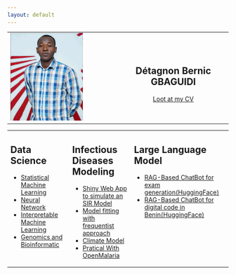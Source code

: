 ```yaml
---
layout: default
---
```

<table style="width:100%; border: none;">
  <tr>
    <td style="width: 50%; vertical-align: top;">
      <img src="picAIMS.png" alt="image" height="200" > 
      <!-- <p>This content is on the left side.</p>-->
    </td>
    <td style="width: 50%; vertical-align: middle; text-align: center;">
      <h2>Détagnon Bernic GBAGUIDI</h2>
      <a href="https://drive.google.com/file/d/1bibd5lA8wqe9od7XY4CWxa3caT_g-IYa/view?usp=sharing" target="_blank">Loot at my CV</a>
    </td>
  </tr>
</table>

<!--  comment   -->
<table style="width:100%; border: none;">
  <tr>
    <td style="width: 25%; vertical-align: top;">
      <h2>Data Science</h2>
      <ul>
     <li> <a href="https://github.com/Detagnon2000/Machine-Learning/tree/main/SML" target="_blank">Statistical Machine Learning</a></li>
     <li> <a href="https://github.com/Detagnon2000/Machine-Learning/tree/main/Neural%20Network" target="_blank">Neural Network</a></li>
     <li> <a href="https://github.com/Detagnon2000/Machine-Learning/tree/main/Interpretable%20Machine%20Learning" target="_blank">Interpretable Machine Learning </a></li>
        <li> <a href="https://github.com/Detagnon2000/Genomics-and-Bioinformatic" target="_blank">Genomics and Bioinformatic</a></li>
      </ul>
      <!--<p>This content is on the left side.</p>-->
    </td>
    <td style="width: 25%; vertical-align: top;">
      <h2>Infectious Diseases Modeling</h2>
      <ul>

<li> <a href="https://z292kc-bernic-gbaguidi.shinyapps.io/Simulation_SIR_model/" target="_blank">Shiny Web App to simulate an SIR Model</a>
       </li>      
      <li> <a href="https://github.com/Detagnon2000/Infectious-Diseases-Modeling/tree/main/Model%20fitting%20with%20frequentist%20approach" target="_blank">Model fitting with frequentist approach</a>
       </li>
        <li> <a href="https://github.com/Detagnon2000/Infectious-Diseases-Modeling/tree/main/Climate%20Model%20(Temp_rainfall)" target="_blank">Climate Model</a>
       </li>
        <li> <a href="https://github.com/Detagnon2000/Infectious-Diseases-Modeling/tree/main/Open%20Malaria" target="_blank">Pratical With OpenMalaria</a>
       </li>
      </ul>
      <p></p>
    </td>
    <td style="width: 25%; vertical-align: top;">
      <h2>Large Language Model</h2>
   <ul>
      <li> <a href="https://huggingface.co/spaces/Detagnon/GB___X4" target="_blank">RAG-Based ChatBot for exam generation(HuggingFace)</a> </li>
     <li> <a href="https://huggingface.co/spaces/Detagnon/Bot_numeriq_2" target="_blank">RAG-Based ChatBot for digital code in Benin(HuggingFace) </a> </li>
    
   </ul>      
      <p></p>
    </td>
  </tr>
</table>



<!--[image](picAIMS.png)

# My CV
Download my CV [here](https://drive.google.com/file/d/1bibd5lA8wqe9od7XY4CWxa3caT_g-IYa/view?usp=sharing)

# Projects

## [Machine Learning](https://github.com/Detagnon2000/Machine-Learning)

## [Infectious diseases Modeling ( Malaria)](https://github.com/Detagnon2000/Infectious-Diseases-Modeling)

## Web app to simulate an SIR model
### - [code repository](https://github.com/Detagnon2000/Shiny-web-app-for-SIR-model-simulation)
### - [launch app here](https://z292kc-bernic-gbaguidi.shinyapps.io/Simulation_SIR_model/)

## [Genomics and Bioinformatic](https://github.com/Detagnon2000/Genomics-and-Bioinformatic)
-->


